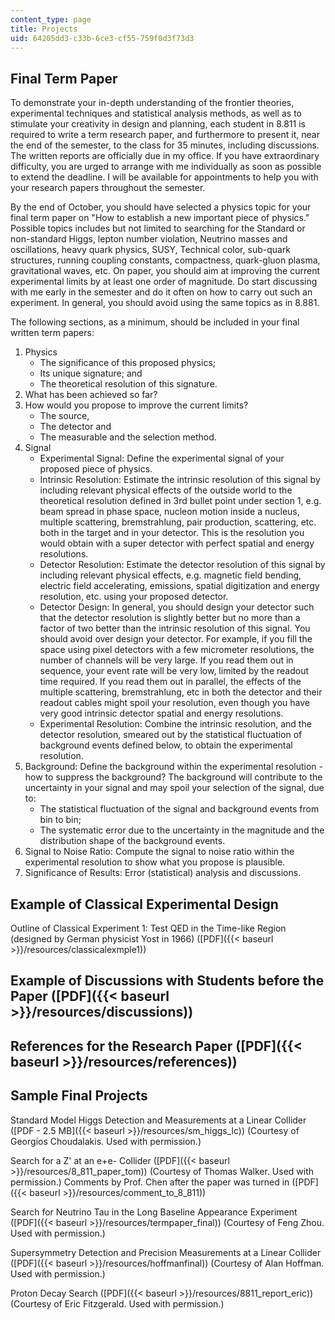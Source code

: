 ```yaml
---
content_type: page
title: Projects
uid: 64205dd3-c33b-6ce3-cf55-759f0d3f73d3
---
```


Final Term Paper
----------------

To demonstrate your in-depth understanding of the frontier theories, experimental techniques and statistical analysis methods, as well as to stimulate your creativity in design and planning, each student in 8.811 is required to write a term research paper, and furthermore to present it, near the end of the semester, to the class for 35 minutes, including discussions. The written reports are officially due in my office. If you have extraordinary difficulty, you are urged to arrange with me individually as soon as possible to extend the deadline. I will be available for appointments to help you with your research papers throughout the semester.

By the end of October, you should have selected a physics topic for your final term paper on "How to establish a new important piece of physics." Possible topics includes but not limited to searching for the Standard or non-standard Higgs, lepton number violation, Neutrino masses and oscillations, heavy quark physics, SUSY, Technical color, sub-quark structures, running coupling constants, compactness, quark-gluon plasma, gravitational waves, etc. On paper, you should aim at improving the current experimental limits by at least one order of magnitude. Do start discussing with me early in the semester and do it often on how to carry out such an experiment. In general, you should avoid using the same topics as in 8.881.

The following sections, as a minimum, should be included in your final written term papers:

1.  Physics
    *   The significance of this proposed physics;
    *   Its unique signature; and
    *   The theoretical resolution of this signature.
2.  What has been achieved so far?
3.  How would you propose to improve the current limits?
    *   The source,
    *   The detector and
    *   The measurable and the selection method.
4.  Signal
    *   Experimental Signal: Define the experimental signal of your proposed piece of physics.
    *   Intrinsic Resolution: Estimate the intrinsic resolution of this signal by including relevant physical effects of the outside world to the theoretical resolution defined in 3rd bullet point under section 1, e.g. beam spread in phase space, nucleon motion inside a nucleus, multiple scattering, bremstrahlung, pair production, scattering, etc. both in the target and in your detector. This is the resolution you would obtain with a super detector with perfect spatial and energy resolutions.
    *   Detector Resolution: Estimate the detector resolution of this signal by including relevant physical effects, e.g. magnetic field bending, electric field accelerating, emissions, spatial digitization and energy resolution, etc. using your proposed detector.
    *   Detector Design: In general, you should design your detector such that the detector resolution is slightly better but no more than a factor of two better than the intrinsic resolution of this signal. You should avoid over design your detector. For example, if you fill the space using pixel detectors with a few micrometer resolutions, the number of channels will be very large. If you read them out in sequence, your event rate will be very low, limited by the readout time required. If you read them out in parallel, the effects of the multiple scattering, bremstrahlung, etc in both the detector and their readout cables might spoil your resolution, even though you have very good intrinsic detector spatial and energy resolutions.
    *   Experimental Resolution: Combine the intrinsic resolution, and the detector resolution, smeared out by the statistical fluctuation of background events defined below, to obtain the experimental resolution.
5.  Background: Define the background within the experimental resolution - how to suppress the background? The background will contribute to the uncertainty in your signal and may spoil your selection of the signal, due to:
    *   The statistical fluctuation of the signal and background events from bin to bin;
    *   The systematic error due to the uncertainty in the magnitude and the distribution shape of the background events.
6.  Signal to Noise Ratio: Compute the signal to noise ratio within the experimental resolution to show what you propose is plausible.
7.  Significance of Results: Error (statistical) analysis and discussions.

Example of Classical Experimental Design
----------------------------------------

Outline of Classical Experiment 1: Test QED in the Time-like Region (designed by German physicist Yost in 1966) ([PDF]({{< baseurl >}}/resources/classicalexmple1))

Example of Discussions with Students before the Paper ([PDF]({{< baseurl >}}/resources/discussions))
----------------------------------------------------------------------------------------------------

References for the Research Paper ([PDF]({{< baseurl >}}/resources/references))
-------------------------------------------------------------------------------

Sample Final Projects
---------------------

Standard Model Higgs Detection and Measurements at a Linear Collider ([PDF - 2.5 MB]({{< baseurl >}}/resources/sm_higgs_lc)) (Courtesy of Georgios Choudalakis. Used with permission.)

Search for a Z' at an e+e\- Collider ([PDF]({{< baseurl >}}/resources/8_811_paper_tom)) (Courtesy of Thomas Walker. Used with permission.) Comments by Prof. Chen after the paper was turned in ([PDF]({{< baseurl >}}/resources/comment_to_8_811))

Search for Neutrino Tau in the Long Baseline Appearance Experiment ([PDF]({{< baseurl >}}/resources/termpaper_final)) (Courtesy of Feng Zhou. Used with permission.)

Supersymmetry Detection and Precision Measurements at a Linear Collider ([PDF]({{< baseurl >}}/resources/hoffmanfinal)) (Courtesy of Alan Hoffman. Used with permission.)

Proton Decay Search ([PDF]({{< baseurl >}}/resources/8811_report_eric)) (Courtesy of Eric Fitzgerald. Used with permission.)